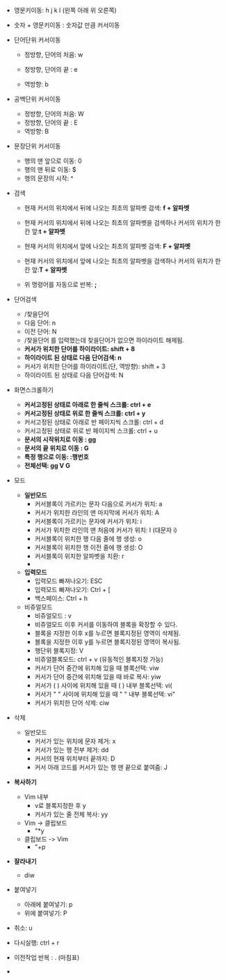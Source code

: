 - 영문키이동: h j k l (왼쪽 아래 위 오른쪽)

- 숫자 + 영문키이동 : 숫자값 만큼 커서이동

- 단어단위 커서이동

  - 정방향, 단어의 처음: w

  - 정방향, 단어의 끝   : e

  - 역방향: b

    

- 공백단위 커서이동

  - 정방향, 단어의 처음: W
  - 정방향, 단어의 끝    : E
  - 역방향: B

- 문장단위 커서이동
  - 행의 맨 앞으로 이동: 0
  - 행의 맨 뒤로 이동: $
  - 행의 문장의 시작: ^

- 검색

  - 현재 커서의 위치에서 뒤에 나오는 최초의 알파벳 검색: **f + 알파벳**
  - 현재 커서의 위치에서 뒤에 나오는 최초의 알파벳을 검색하나 커서의 위치가 한 칸 앞:**t + 알파벳**
  - 현재 커서의 위치에서 앞에 나오는 최초의 알파벳 검색: **F + 알파벳**
  - 현재 커서의 위치에서 앞에 나오는 최초의 알파벳을 검색하나 커서의 위치가 한 칸 앞:**T + 알파벳**

  - 위 명령어를 자동으로 반복: **;**

- 단어검색
  - /찾을단어
  - 다음 단어: n
  - 이전 단어: N
  -  /찾을단어 를 입력했는데 찾을단어가 없으면 하이라이트 해제됨.
  - **커서가 위치한 단어를 하이라이트: shift + 8**
  - **하이라이트 된 상태로 다음 단어검색: n**
  - 커서가 위치한 단어를 하이라이트(단, 역방향): shift + 3
  - 하이라이트 된 상태로 다음 단어검색: N

- 화면스크롤하기
  - **커서고정된 상태로 아래로 한 줄씩 스크롤: ctrl + e**
  - **커서고정된 상태로     위로 한 줄씩 스크롤: ctrl + y**
  -  커서고정된 상태로 아래로 반 페이지씩 스크롤: ctrl + d
  -  커서고정된 상태로    위로 반 페이지씩 스크롤: ctrl + u
  - **문서의 시작위치로 이동 : gg**
  - **문서의 끝 위치로 이동 : G**
  - **특정 행으로 이동:   :행번호**
  - **전체선택:  gg V G**

- 모드
  - **일반모드**
    - 커서블록이 가르키는 문자 다음으로 커서가 위치: a
    - 커서가 위치한 라인의 맨 마지막에 커서가 위치: A
    - 커서블록이 가르키는 문자에  커서가 위치: i
    - 커서가 위치한 라인의 맨 처음에 커서가 위치: I (대문자 i)
    - 커서블록이 위치한 행 다음 줄에 행 생성:  o
    - 커서블록이 위치한 행 이전 줄에 행 생성:  O
    -  커서블록이 위치한 알파벳을 치환: r
    -  
  - **입력모드**
    - 입력모드 빠져나오기: ESC
    - 입력모드 빠져나오기: Ctrl + [
    - 백스페이스: Ctrl + h
  - 비쥬얼모드
    - 비쥬얼모드 : v
    - 비쥬얼모드 이후 커서를 이동하여 블록을 확장할 수 있다.
    - 블록을 지정한 이후 x를 누르면 블록지정된 영역이 삭제됨.
    - 블록을 지정한 이후 y를 누르면 블록지정된 영역이 복사됨.
    - 행단위 블록지정: V
    - 비쥬얼블록모드: ctrl + v   (유동적인 블록지정 가능)
    - 커서가 단어 중간에 위치해 있을 때 블록선택: viw
    - 커서가 단어 중간에 위치해 있을 때 바로 복사: yiw
    - 커서가 ( ) 사이에 위치해 있을 때  ( ) 내부 블록선택: vi(
    - 커서가 " " 사이에 위치해 있을 때  " " 내부 블록선택: vi"
    - 커서가 위치한 단어 삭제: ciw

- 삭제

  - 일반모드
    - 커서가 있는 위치에 문자 제거: x
    - 커서가 있는 행 전부 제거: dd
    - 커서의 현재 위치부터 끝까지: D
    - 커서 아래 코드를 커서가 있는 행 맨 끝으로 붙여줌: J

- **복사하기**

  - Vim 내부
    - v로 블록지정한 후 y
    - 커서가 있는 줄 전체 복사: yy
  - Vim -> 클립보드
    - "*y
  - 클립보드 -> Vim
    - "+p

- **잘라내기**

  - diw

- 붙여넣기

  - 아래에 붙여넣기: p
  - 위에 붙여넣기: P

- 취소: u

- 다시실행: ctrl + r

- 이전작업 반복 : . (마침표)

- 

  

